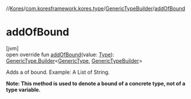 //[Kores](../../../index.md)/[com.koresframework.kores.type](../index.md)/[GenericTypeBuilder](index.md)/[addOfBound](add-of-bound.md)

# addOfBound

[jvm]\
open override fun [addOfBound](add-of-bound.md)(value: [Type](https://docs.oracle.com/javase/8/docs/api/java/lang/reflect/Type.html)): [GenericType.Builder](../-generic-type/-builder/index.md)<[GenericType](../-generic-type/index.md), [GenericTypeBuilder](index.md)>

Adds a of bound. Example: A List of String.

**Note: This method is used to denote a bound of a concrete type, not of a type variable.**
